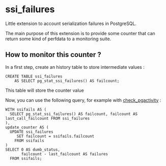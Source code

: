 # ssi_failures

Little extension to account serialization failures in PostgreSQL.

The main purpose of this extension is to provide some counter that can return
some kind of perfdata to a monitoring suite.


## How to monitor this counter ?

In a first step, create an history table to store intermediate values :

```
CREATE TABLE ssi_failures
    AS SELECT pg_stat_ssi_failures() AS failcount;
```

This table will store the counter value


Now, you can use the following query, for example with
[check_pgactivity](https://github.com/OPMDG/check_pgactivity) :
```
WITH ssifails AS (
  SELECT pg_stat_ssi_failures() AS failcount, failcount AS last_call_failcount FROM ssi_failures
),
update_counter AS (
  UPDATE ssi_failures
     SET failcount = ssifails.failcount
    FROM ssifails
)
SELECT 0 AS dumb_status,
       failcount - last_failcount AS failures
  FROM ssifails;
```

